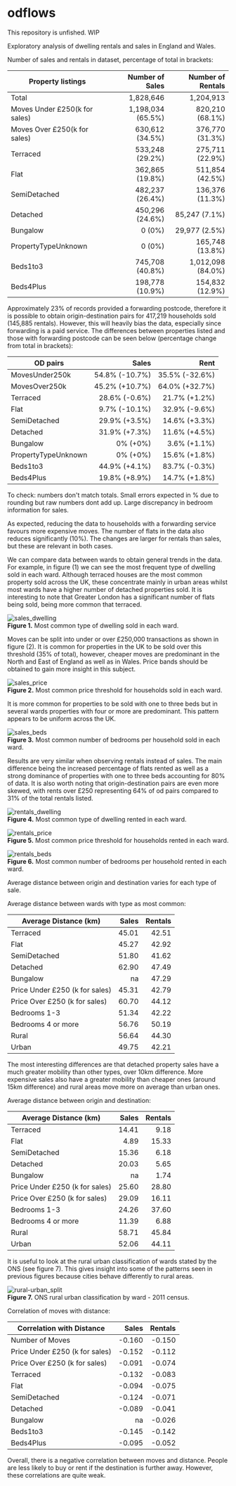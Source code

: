 # odflows

This repository is unfished. WIP

Exploratory analysis of dwelling rentals and sales in England and Wales.

Number of sales and rentals in dataset, percentage of total in brackets:

|Property listings   |Number of Sales    |Number of Rentals | 
|--------------------|------------------:|-----------------:| 
|Total               | 1,828,646         | 1,204,913        | 
|Moves Under £250(k for sales) | 1,198,034 (65.5%) |   820,210 (68.1%)|
|Moves Over £250(k for sales)  |   630,612 (34.5%) |   376,770 (31.3%)|
|Terraced            |   533,248 (29.2%) |   275,711 (22.9%)|
|Flat                |   362,865 (19.8%) |   511,854 (42.5%)|
|SemiDetached        |   482,237 (26.4%) |   136,376 (11.3%)|
|Detached            |   450,296 (24.6%) |    85,247 (7.1%) |
|Bungalow            |         0 (0%)    |    29,977 (2.5%) |
|PropertyTypeUnknown |         0 (0%)    |   165,748 (13.8%)|
|Beds1to3            |   745,708 (40.8%) | 1,012,098 (84.0%)|
|Beds4Plus           |   198,778 (10.9%) |   154,832 (12.9%)|

Approximately 23% of records provided a forwarding postcode, therefore it is possible to obtain origin-destination pairs for 417,219 households sold (145,885 rentals). However, this will heavily bias the data, especially since forwarding is a paid service. The differences between properties listed and those with forwarding postcode can be seen below (percentage change from total in brackets):

| OD pairs          | Sales          | Rent           |
|-------------------|---------------:|---------------:|
|MovesUnder250k     | 54.8% (-10.7%) | 35.5% (-32.6%) | 
|MovesOver250k      | 45.2% (+10.7%) | 64.0% (+32.7%) | 
|Terraced           | 28.6% (-0.6%)  | 21.7% (+1.2%)  | 
|Flat               |  9.7% (-10.1%) | 32.9% (-9.6%)  | 
|SemiDetached       | 29.9% (+3.5%)  | 14.6% (+3.3%)  |
|Detached           | 31.9% (+7.3%)  | 11.6% (+4.5%)  |
|Bungalow           |    0% (+0%)    |  3.6% (+1.1%)  |
|PropertyTypeUnknown|    0% (+0%)    | 15.6% (+1.8%)  |
|Beds1to3           | 44.9% (+4.1%)  | 83.7% (-0.3%)  |
|Beds4Plus          | 19.8% (+8.9%)  | 14.7% (+1.8%)  |

To check: numbers don't match totals. Small errors expected in % due to rounding but raw numbers dont add up. Large discrepancy in bedroom information for sales.

As expected, reducing the data to households with a forwarding service favours more expensive moves. The number of flats in the data also reduces significantly (10%). The changes are larger for rentals than sales, but these are relevant in both cases.

We can compare data between wards to obtain general trends in the data. For example, in figure (1) we can see the most frequent type of dwelling sold in each ward. Although terraced houses are the most common property sold across the UK, these concentrate mainly in urban areas whilst most wards have a higher number of detached properties sold. It is interesting to note that Greater London has a significant number of flats being sold, being more common that terraced.

![sales_dwelling](img/sales_category_dwelling.png)    
**Figure 1.** Most common type of dwelling sold in each ward.

Moves can be split into under or over £250,000 transactions as shown in figure (2). It is common for properties in the UK to be sold over this threshold (35% of total), however, cheaper moves are predominant in the North and East of England as well as in Wales. Price bands should be obtained to gain more insight in this subject. 

![sales_price](img/sales_category_price.png)    
**Figure 2.** Most common price threshold for households sold in each ward.

It is more common for properties to be sold with one to three beds but in several wards properties with four or more are predominant. This pattern appears to be uniform across the UK. 

![sales_beds](img/sales_category_beds.png)    
**Figure 3.** Most common number of bedrooms per household sold in each ward.

Results are very similar when observing rentals instead of sales. The main difference being the increased percentage of flats rented as well as a strong dominance of properties with one to three beds accounting for 80% of data. It is also worth noting that origin-destination pairs are even more skewed, with rents over £250 representing 64% of od pairs compared to 31% of the total rentals listed. 

![rentals_dwelling](img/rentals_category_dwelling.png)    
**Figure 4.** Most common type of dwelling rented in each ward.

![rentals_price](img/rentals_category_price.png)    
**Figure 5.** Most common price threshold for households rented in each ward.

![rentals_beds](img/rentals_category_beds.png)    
**Figure 6.** Most common number of bedrooms per household rented in each ward.

Average distance between origin and destination varies for each type of sale.

Average distance between wards with type as most common:

| Average Distance (km) | Sales | Rentals |
|-----------------------|------:|--------:|
|Terraced               | 45.01 |  42.51  |  
|Flat                   | 45.27 |  42.92  |
|SemiDetached           | 51.80 |  41.62  |
|Detached               | 62.90 |  47.49  |
|Bungalow               | na    |  47.29  |
|Price Under £250 (k for sales)    | 45.31 |  42.79  |
|Price Over £250 (k for sales)     | 60.70 |  44.12  |
|Bedrooms 1-3           | 51.34 | 42.22   |
|Bedrooms 4 or more     | 56.76 | 50.19   |
|Rural                  | 56.64 | 44.30   |
|Urban                  | 49.75 | 42.21   |

The most interesting differences are that detached property sales have a much greater mobility than other types, over 10km difference. More expensive sales also have a greater mobility than cheaper ones (around 15km difference) and rural areas move more on average than urban ones.

Average distance between origin and destination:

| Average Distance (km) | Sales | Rentals |
|-----------------------|------:|--------:|
|Terraced               | 14.41 |   9.18  |  
|Flat                   |  4.89 |  15.33  |
|SemiDetached           | 15.36 |   6.18  |
|Detached               | 20.03 |   5.65  |
|Bungalow               | na    |   1.74  |
|Price Under £250 (k for sales)    | 25.60 |  28.80  |
|Price Over £250 (k for sales)     | 29.09 |  16.11  |
|Bedrooms 1-3           | 24.26 |  37.60  |
|Bedrooms 4 or more     | 11.39 |   6.88  |
|Rural                  | 58.71 |  45.84  |
|Urban                  | 52.06 |  44.11  |

It is useful to look at the rural urban classification of wards stated by the ONS (see figure 7). This gives insight into some of the patterns seen in previous figures because cities behave differently to rural areas.

![rural-urban_split](img/rural_urban_split.png)    
**Figure 7.** ONS rural urban classification by ward - 2011 census.

Correlation of moves with distance:     

| Correlation with Distance     | Sales  | Rentals |
|-------------------------------|-------:|--------:|
|Number of Moves                | -0.160 | -0.150  | 
|Price Under £250 (k for sales) | -0.152 | -0.112  | 
|Price Over £250 (k for sales)  | -0.091 | -0.074  | 
|Terraced                       | -0.132 | -0.083  | 
|Flat                           | -0.094 | -0.075  | 
|SemiDetached                   | -0.124 | -0.071  | 
|Detached                       | -0.089 | -0.041  | 
|Bungalow                       |     na | -0.026  | 
|Beds1to3                       | -0.145 | -0.142  | 
|Beds4Plus                      | -0.095 | -0.052  | 

Overall, there is a negative correlation between moves and distance. People are less likely to buy or rent if the destination is further away. However, these correlations are quite weak.
